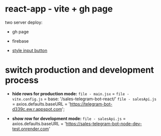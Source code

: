 # react-app - vite + gh page

two server deploy:

- gh page
- firebase

- [style input button](https://stackoverflow.com/questions/572768/styling-an-input-type-file-button)

# switch production and development process

- **hide rows for production mode:** `file - main.jsx` =
  <BrowserRouter basename="/sales-telegram-bot-react/"> `file - vite.config.js`
  = base: '/sales-telegram-bot-react/' `file - salesApi.js` =
  axios.defaults.baseURL = 'https://telegram-bot-d339c.ew.r.appspot.com';

- **show row for development mode:** `file - salesApi.js` =
  axios.defaults.baseURL =
  'https://sales-telegram-bot-node-dev-test.onrender.com'
